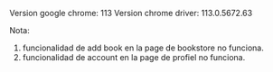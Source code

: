 Version google chrome: 113
Version chrome driver: 113.0.5672.63

Nota:

1. funcionalidad de add book en la page de bookstore no funciona.
3. funcionalidad de account en la page de profiel no funciona.
